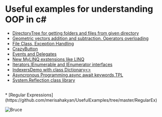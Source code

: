 # Useful examples for understanding OOP in **c#**
* [DirectoryTree for getting folders and files from given directory](https://github.com/marysahakyan/UsefulExamples/tree/master/DirectoryTree)
* [Geometric vectors addition and subtraction. Operators overloading](https://github.com/marysahakyan/UsefulExamples/tree/master/Vectors_OverloadingOperators%2B-)
* [File Class, Exception Handling](https://github.com/marysahakyan/UsefulExamples/tree/master/ExceptionHandling)
* [CrazyButton](https://github.com/merisahakyan/UsefulExamples/tree/master/CrazyButton)
* [Events and Delegates](https://github.com/merisahakyan/UsefulExamples/tree/master/EventsAndDelegates)
* [New MyLINQ exstensions like LINQ](https://github.com/merisahakyan/UsefulExamples/tree/master/HandMadeLINQ)
* [Iterators,IEnumerable and IEnumerator interfaces](https://github.com/merisahakyan/UsefulExamples/tree/master/ImplementingIterators)
* [IndexersDemo with class Dictionary<>](https://github.com/marysahakyan/UsefulExamples/tree/master/IndexersDemo)
* [Asyncronous Programming,async await keywords,TPL](https://github.com/merisahakyan/UsefulExamples/tree/master/AsyncronousProgramming)
* [System.Reflection class library](https://github.com/merisahakyan/UsefulExamples/tree/master/ReflectionDemo)
 </br>
 * [Regular Expressions](https://github.com/merisahakyan/UsefulExamples/tree/master/RegularEx)
 </br>

![Bruce](https://github.com/marysahakyan/UsefulExamples/blob/master/bruce.gif)
